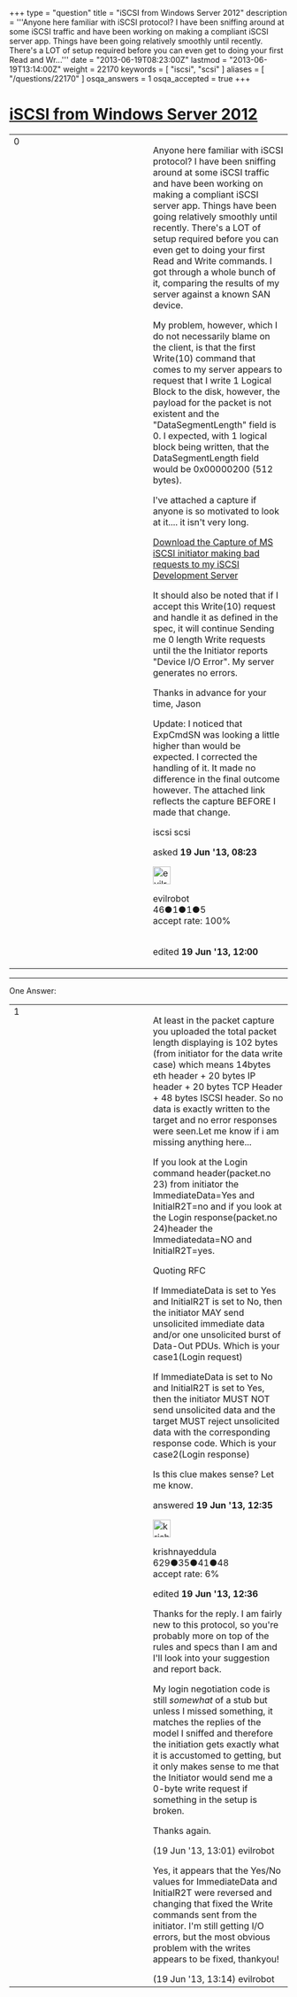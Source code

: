 +++
type = "question"
title = "iSCSI from Windows Server 2012"
description = '''Anyone here familiar with iSCSI protocol? I have been sniffing around at some iSCSI traffic and have been working on making a compliant iSCSI server app. Things have been going relatively smoothly until recently. There&#x27;s a LOT of setup required before you can even get to doing your first Read and Wr...'''
date = "2013-06-19T08:23:00Z"
lastmod = "2013-06-19T13:14:00Z"
weight = 22170
keywords = [ "iscsi", "scsi" ]
aliases = [ "/questions/22170" ]
osqa_answers = 1
osqa_accepted = true
+++

<div class="headNormal">

# [iSCSI from Windows Server 2012](/questions/22170/iscsi-from-windows-server-2012)

</div>

<div id="main-body">

<div id="askform">

<table id="question-table" style="width:100%;"><colgroup><col style="width: 50%" /><col style="width: 50%" /></colgroup><tbody><tr class="odd"><td style="width: 30px; vertical-align: top"><div class="vote-buttons"><span id="post-22170-upvote" class="ajax-command post-vote up" rel="nofollow" title="I like this post (click again to cancel)"> </span><div id="post-22170-score" class="post-score" title="current number of votes">0</div><span id="post-22170-downvote" class="ajax-command post-vote down" rel="nofollow" title="I dont like this post (click again to cancel)"> </span> <span id="favorite-mark" class="ajax-command favorite-mark" rel="nofollow" title="mark/unmark this question as favorite (click again to cancel)"> </span><div id="favorite-count" class="favorite-count"></div></div></td><td><div id="item-right"><div class="question-body"><p>Anyone here familiar with iSCSI protocol? I have been sniffing around at some iSCSI traffic and have been working on making a compliant iSCSI server app. Things have been going relatively smoothly until recently. There's a LOT of setup required before you can even get to doing your first Read and Write commands. I got through a whole bunch of it, comparing the results of my server against a known SAN device.<br />
</p><p>My problem, however, which I do not necessarily blame on the client, is that the first Write(10) command that comes to my server appears to request that I write 1 Logical Block to the disk, however, the payload for the packet is not existent and the "DataSegmentLength" field is 0. I expected, with 1 logical block being written, that the DataSegmentLength field would be 0x00000200 (512 bytes).<br />
</p><p>I've attached a capture if anyone is so motivated to look at it.... it isn't very long.</p><p><a href="http://files.digitaltundra.com/bad-iscsi.pcapng">Download the Capture of MS iSCSI initiator making bad requests to my iSCSI Development Server</a></p><p>It should also be noted that if I accept this Write(10) request and handle it as defined in the spec, it will continue Sending me 0 length Write requests until the the Initiator reports "Device I/O Error". My server generates no errors.</p><p>Thanks in advance for your time, Jason</p><p>Update: I noticed that ExpCmdSN was looking a little higher than would be expected. I corrected the handling of it. It made no difference in the final outcome however. The attached link reflects the capture BEFORE I made that change.</p></div><div id="question-tags" class="tags-container tags"><span class="post-tag tag-link-iscsi" rel="tag" title="see questions tagged &#39;iscsi&#39;">iscsi</span> <span class="post-tag tag-link-scsi" rel="tag" title="see questions tagged &#39;scsi&#39;">scsi</span></div><div id="question-controls" class="post-controls"></div><div class="post-update-info-container"><div class="post-update-info post-update-info-user"><p>asked <strong>19 Jun '13, 08:23</strong></p><img src="https://secure.gravatar.com/avatar/90b414fbb6c4fa323edd08b76a56a228?s=32&amp;d=identicon&amp;r=g" class="gravatar" width="32" height="32" alt="evilrobot&#39;s gravatar image" /><p><span>evilrobot</span><br />
<span class="score" title="46 reputation points">46</span><span title="1 badges"><span class="badge1">●</span><span class="badgecount">1</span></span><span title="1 badges"><span class="silver">●</span><span class="badgecount">1</span></span><span title="5 badges"><span class="bronze">●</span><span class="badgecount">5</span></span><br />
<span class="accept_rate" title="Rate of the user&#39;s accepted answers">accept rate:</span> <span title="evilrobot has one accepted answer">100%</span> </br></br></p></div><div class="post-update-info post-update-info-edited"><p><span> edited <strong>19 Jun '13, 12:00</strong> </span></p></div></div><div id="comments-container-22170" class="comments-container"></div><div id="comment-tools-22170" class="comment-tools"></div><div class="clear"></div><div id="comment-22170-form-container" class="comment-form-container"></div><div class="clear"></div></div></td></tr></tbody></table>

------------------------------------------------------------------------

<div class="tabBar">

<span id="sort-top"></span>

<div class="headQuestions">

One Answer:

</div>

</div>

<span id="22182"></span>

<div id="answer-container-22182" class="answer accepted-answer">

<table style="width:100%;"><colgroup><col style="width: 50%" /><col style="width: 50%" /></colgroup><tbody><tr class="odd"><td style="width: 30px; vertical-align: top"><div class="vote-buttons"><span id="post-22182-upvote" class="ajax-command post-vote up" rel="nofollow" title="I like this post (click again to cancel)"> </span><div id="post-22182-score" class="post-score" title="current number of votes">1</div><span id="post-22182-downvote" class="ajax-command post-vote down" rel="nofollow" title="I dont like this post (click again to cancel)"> </span> <span class="accept-answer on" rel="nofollow" title="evilrobot has selected this answer as the correct answer"> </span></div></td><td><div class="item-right"><div class="answer-body"><p>At least in the packet capture you uploaded the total packet length displaying is 102 bytes (from initiator for the data write case) which means 14bytes eth header + 20 bytes IP header + 20 bytes TCP Header + 48 bytes ISCSI header. So no data is exactly written to the target and no error responses were seen.Let me know if i am missing anything here...</p><p>If you look at the Login command header(packet.no 23) from initiator the ImmediateData=Yes and InitialR2T=no and if you look at the Login response(packet.no 24)header the Immediatedata=NO and InitialR2T=yes.</p><p>Quoting RFC</p><p>If ImmediateData is set to Yes and InitialR2T is set to No, then the initiator MAY send unsolicited immediate data and/or one unsolicited burst of Data-Out PDUs. Which is your case1(Login request)</p><p>If ImmediateData is set to No and InitialR2T is set to Yes, then the initiator MUST NOT send unsolicited data and the target MUST reject unsolicited data with the corresponding response code. Which is your case2(Login response)</p><p>Is this clue makes sense? Let me know.</p></div><div class="answer-controls post-controls"></div><div class="post-update-info-container"><div class="post-update-info post-update-info-user"><p>answered <strong>19 Jun '13, 12:35</strong></p><img src="https://secure.gravatar.com/avatar/2b038237e64839261fcc88e9fdef2b68?s=32&amp;d=identicon&amp;r=g" class="gravatar" width="32" height="32" alt="krishnayeddula&#39;s gravatar image" /><p><span>krishnayeddula</span><br />
<span class="score" title="629 reputation points">629</span><span title="35 badges"><span class="badge1">●</span><span class="badgecount">35</span></span><span title="41 badges"><span class="silver">●</span><span class="badgecount">41</span></span><span title="48 badges"><span class="bronze">●</span><span class="badgecount">48</span></span><br />
<span class="accept_rate" title="Rate of the user&#39;s accepted answers">accept rate:</span> <span title="krishnayeddula has 3 accepted answers">6%</span></p></div><div class="post-update-info post-update-info-edited"><p><span> edited <strong>19 Jun '13, 12:36</strong> </span></p></div></div><div id="comments-container-22182" class="comments-container"><span id="22184"></span><div id="comment-22184" class="comment"><div id="post-22184-score" class="comment-score"></div><div class="comment-text"><p>Thanks for the reply. I am fairly new to this protocol, so you're probably more on top of the rules and specs than I am and I'll look into your suggestion and report back.<br />
</p><p>My login negotiation code is still <em>somewhat</em> of a stub but unless I missed something, it matches the replies of the model I sniffed and therefore the initiation gets exactly what it is accustomed to getting, but it only makes sense to me that the Initiator would send me a 0-byte write request if something in the setup is broken.</p><p>Thanks again.</p></div><div id="comment-22184-info" class="comment-info"><span class="comment-age">(19 Jun '13, 13:01)</span> <span class="comment-user userinfo">evilrobot</span></div></div><span id="22186"></span><div id="comment-22186" class="comment"><div id="post-22186-score" class="comment-score"></div><div class="comment-text"><p>Yes, it appears that the Yes/No values for ImmediateData and InitialR2T were reversed and changing that fixed the Write commands sent from the initiator. I'm still getting I/O errors, but the most obvious problem with the writes appears to be fixed, thankyou!</p></div><div id="comment-22186-info" class="comment-info"><span class="comment-age">(19 Jun '13, 13:14)</span> <span class="comment-user userinfo">evilrobot</span></div></div></div><div id="comment-tools-22182" class="comment-tools"></div><div class="clear"></div><div id="comment-22182-form-container" class="comment-form-container"></div><div class="clear"></div></div></td></tr></tbody></table>

</div>

<div class="paginator-container-left">

</div>

</div>

</div>

